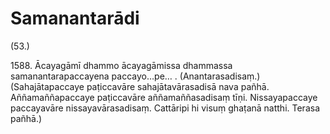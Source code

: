 # Samanantarādi

(53.)

1588\. Ācayagāmī dhammo ācayagāmissa dhammassa samanantarapaccayena paccayo…pe… . (Anantarasadisaṃ.) (Sahajātapaccaye paṭiccavāre sahajātavārasadisā nava pañhā. Aññamaññapaccaye paṭiccavāre aññamaññasadisaṃ tīṇi. Nissayapaccaye paccayavāre nissayavārasadisaṃ. Cattāripi hi visuṃ ghaṭanā natthi. Terasa pañhā.)
